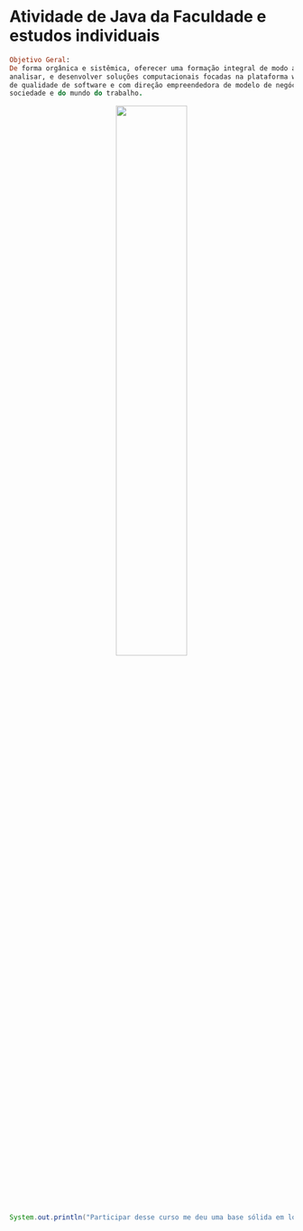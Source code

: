# Atividade de Java da Faculdade e estudos individuais
```ruby
Objetivo Geral:
De forma orgânica e sistêmica, oferecer uma formação integral de modo a formar profissionais capazes de projetar,
analisar, e desenvolver soluções computacionais focadas na plataforma web, atreladas a uma boa visão estratégica
de qualidade de software e com direção empreendedora de modelo de negócios, para atender e suprir demandas da
sociedade e do mundo do trabalho.
```
<div align="center"> 
  <img src="https://art.ngfiles.com/images/1929000/1929485_pinkmoth_your-computer-is-dancing.gif?f1625414778" width="50%">
</div>

```java
System.out.println("Participar desse curso me deu uma base sólida em lógica de programação e conhecimentos fundamentais em Java");
```
